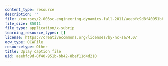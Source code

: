 ```yaml
---
content_type: resource
description: ''
file: /courses/2-003sc-engineering-dynamics-fall-2011/aeebfc9d8f40951bbb428bef11d4d210_1xJJu5p3dD0.srt
file_size: 85011
file_type: application/x-subrip
learning_resource_types: []
license: https://creativecommons.org/licenses/by-nc-sa/4.0/
ocw_type: OCWFile
resourcetype: Other
title: 3play caption file
uid: aeebfc9d-8f40-951b-bb42-8bef11d4d210
---
```

